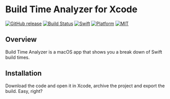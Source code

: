 Build Time Analyzer for Xcode
======================

[![GitHub release](https://img.shields.io/github/release/RobertGummesson/BuildTimeAnalyzer-for-Xcode.svg)](https://github.com/RobertGummesson/BuildTimeAnalyzer-for-Xcode/releases/latest)
[![Build Status](https://travis-ci.org/RobertGummesson/BuildTimeAnalyzer-for-Xcode.svg?branch=master)](https://travis-ci.org/RobertGummesson/BuildTimeAnalyzer-for-Xcode)
[![Swift](https://img.shields.io/badge/Swift-4.1-orange.svg)](https://swift.org)
[![Platform](https://img.shields.io/badge/platform-osx-blue.svg)](https://github.com/RobertGummesson/BuildTimeAnalyzer-for-Xcode)
[![MIT](https://img.shields.io/badge/License-MIT-blue.svg)](https://opensource.org/licenses/MIT)

## Overview

Build Time Analyzer is a macOS app that shows you a break down of Swift build times.

## Installation

Download the code and open it in Xcode, archive the project and export the build. Easy, right?

